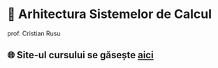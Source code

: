 # 🧮 Arhitectura Sistemelor de Calcul
prof. Cristian Rusu <br>

## 🌐 Site-ul cursului se găsește [aici](https://cs.unibuc.ro/~crusu/asc/index.html)
